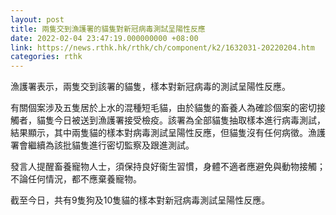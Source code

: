 ```yaml
---
layout: post
title: 兩隻交到漁護署的貓隻對新冠病毒測試呈陽性反應
date: 2022-02-04 23:47:19.000000000 +08:00
link: https://news.rthk.hk/rthk/ch/component/k2/1632031-20220204.htm
categories: rthk
---
```


漁護署表示，兩隻交到該署的貓隻，樣本對新冠病毒的測試呈陽性反應。

有關個案涉及五隻居於上水的混種短毛貓，由於貓隻的畜養人為確診個案的密切接觸者，貓隻今日被送到漁護署接受檢疫。該署為全部貓隻抽取樣本進行病毒測試，結果顯示，其中兩隻貓的樣本對病毒測試呈陽性反應，但貓隻沒有任何病徵。漁護署會繼續為該批貓隻進行密切監察及跟進測試。

發言人提醒畜養寵物人士，須保持良好衞生習慣，身體不適者應避免與動物接觸；不論任何情況，都不應棄養寵物。

截至今日，共有9隻狗及10隻貓的樣本對新冠病毒測試呈陽性反應。
